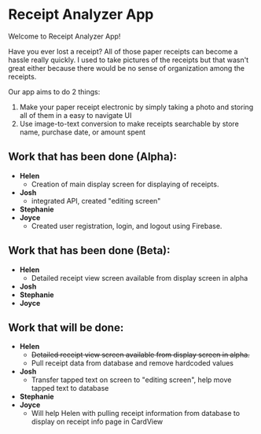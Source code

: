 # Receipt Analyzer App
Welcome to Receipt Analyzer App!

Have you ever lost a receipt? All of those paper receipts can become a hassle really quickly. 
I used to take pictures of the receipts but that wasn't great either because there would be no sense of organization among the receipts.

Our app aims to do 2 things:
1) Make your paper receipt electronic by simply taking a photo and storing all of them in a easy to navigate UI 
2) Use image-to-text conversion to make receipts searchable by store name, purchase date, or amount spent

## Work that has been done (Alpha):
* **Helen**
  * Creation of main display screen for displaying of receipts. 
* **Josh**
  * integrated API, created "editing screen"
* **Stephanie**
* **Joyce**
  * Created user registration, login, and logout using Firebase.

## Work that has been done (Beta):
* **Helen**
  * Detailed receipt view screen available from display screen in alpha
* **Josh**
* **Stephanie**
* **Joyce**

## Work that will be done:
* **Helen**
  * ~~Detailed receipt view screen available from display screen in alpha.~~
  * Pull receipt data from database and remove hardcoded values
* **Josh**
  * Transfer tapped text on screen to "editing screen", help move tapped text to database
* **Stephanie**
* **Joyce**
  * Will help Helen with pulling receipt information from database to display on receipt info page in CardView
